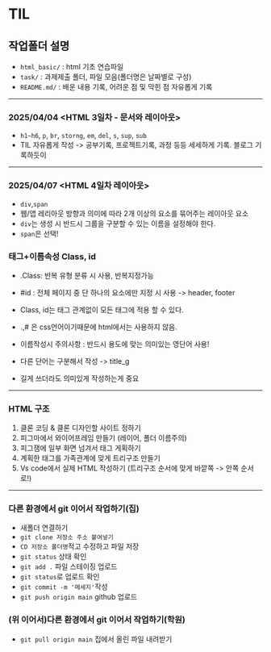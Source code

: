 # TIL
## 작업폴더 설명
* `html_basic/` : html 기초 연습파일
* `task/` : 과제제출 폴더, 파일 모음(폴더명은 날짜별로 구성)
* `README.md/` : 배운 내용 기록, 어려운 점 및 막힌 점 자유롭게 기록
----
### 2025/04/04 <HTML 3일차 - 문서와 레이아웃>
* `h1~h6`, `p`, `br`, `storng`, `em`, `del`, `s`, `sup`, `sub`
* TIL 자유롭게 작성 -> 공부기록, 프로젝트기록, 과정 등등 세세하게 기록. 블로그 기록하듯이 
----
### 2025/04/07 <HTML 4일차 레이아웃>
* `div`,`span`
* 웹/앱 레리아웃 방향과 의미에 따라 2개 이상의 요소를 묶어주는 레이아웃 요소
* `div`는 생성 시 반드시 그룹을 구분할 수 있는 이름을 설정해야 한다.
* `span`은 선택!

### 태그+이름속성 Class, id
* .Class: 반복 유형 분류 시 사용, 반복지정가능
* #id : 전체 페이지 중 단 하나의 요소에만 지정 시 사용 -> header, footer
* Class, id는 태그 관계없이 모든 태그에 적용 할 수 있다.
* .,# 은 css언어이기때문에 html에서는 사용하지 않음.

* 이름작성시 주의사항 : 반드시 용도에 맞는 의미있는 영단어 사용!
* 다른 단어는 구분해서 작성 -> title_g
* 길게 쓰더라도 의미있게 작성하는게 중요
----
### HTML 구조
1. 클론 코딩 & 클론 디자인할 사이트 정하기
2. 피그마에서 와이어프레임 만들기 (레이어, 폴더 이름주의)
3. 피그잼에 일부 화면 넘겨서 태그 게획하기
4. 계획한 태그를 가족관계에 맞게 트리구조 만들기
5. Vs code에서 실제 HTML 작성하기 (트리구조 순서에 맞게 바깥쪽 -> 안쪽 순서로!)
----
### 다른 환경에서 git 이어서 작업하기(집)
* 새폴더 연결하기
* `git clone 저장소 주소 붙여넣기`
* `CD 저장소 폴더명`적고 수정하고 파일 저장
* `git status` 상태 확인
* `git add .` 파일 스테이징 업로드
* `git status`로 업로드 확인
* `git commit -m '메세지'`작성
* `git push origin main` github 업로드
### (위 이어서)다른 환경에서 git 이어서 작업하기(학원)
* `git pull origin main` 집에서 올린 파일 내려받기